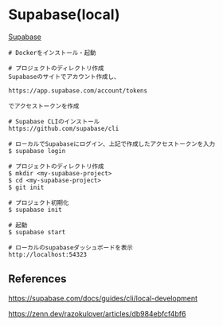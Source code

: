 # Supabase(local)

[Supabase](https://supabase.com/)

```
# Dockerをインストール・起動

# プロジェクトのディレクトリ作成
Supabaseのサイトでアカウント作成し、

https://app.supabase.com/account/tokens

でアクセストークンを作成

# Supabase CLIのインストール
https://github.com/supabase/cli

# ローカルでSupabaseにログイン、上記で作成したアクセストークンを入力
$ supabase login

# プロジェクトのディレクトリ作成
$ mkdir <my-supabase-project>
$ cd <my-supabase-project>
$ git init

# プロジェクト初期化
$ supabase init

# 起動
$ supabase start

# ローカルのsupabaseダッシュボードを表示
http://localhost:54323
```

## References

https://supabase.com/docs/guides/cli/local-development

https://zenn.dev/razokulover/articles/db984ebfcf4bf6
